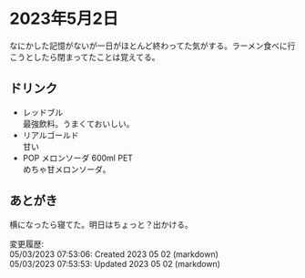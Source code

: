 # 2023年5月2日

なにかした記憶がないが一日がほとんど終わってた気がする。ラーメン食べに行こうとしたら閉まってたことは覚えてる。

## ドリンク

- レッドブル  
最強飲料。うまくておいしい。
- リアルゴールド  
甘い
- POP メロンソーダ 600ml PET  
めちゃ甘メロンソーダ。

## あとがき

横になったら寝てた。明日はちょっと？出かける。

変更履歴:  
05/03/2023 07:53:06: Created 2023 05 02 (markdown)  
05/03/2023 07:53:53: Updated 2023 05 02 (markdown)  

